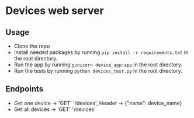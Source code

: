 # Devices web server
## Usage
- Clone the repo
- Install needed packages by running ```pip install -r requirements.txt``` in the root directory.
- Run the app by running ```gunicorn device_app:app``` in the root directory.
- Run the tests by running ```python devices_test.py``` in the root directory.

## Endpoints
- Get one device -> 'GET' '/devices', Header -> {"name": device_name}
- Get all devices -> 'GET' '/devices'